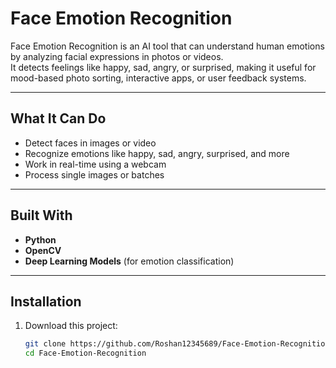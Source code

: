 # Face Emotion Recognition

Face Emotion Recognition is an AI tool that can understand human emotions by analyzing facial expressions in photos or videos.  
It detects feelings like happy, sad, angry, or surprised, making it useful for mood-based photo sorting, interactive apps, or user feedback systems.

---

## What It Can Do
- Detect faces in images or video
- Recognize emotions like happy, sad, angry, surprised, and more
- Work in real-time using a webcam
- Process single images or batches

---

## Built With
- **Python**
- **OpenCV**
- **Deep Learning Models** (for emotion classification)

---

## Installation
1. Download this project:
   ```bash
   git clone https://github.com/Roshan12345689/Face-Emotion-Recognition.git
   cd Face-Emotion-Recognition
